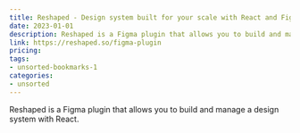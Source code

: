 ```yaml
---
title: Reshaped - Design system built for your scale with React and Figma
date: 2023-01-01
description: Reshaped is a Figma plugin that allows you to build and manage a design system with React.
link: https://reshaped.so/figma-plugin
pricing: 
tags: 
- unsorted-bookmarks-1 
categories: 
- unsorted 
---
```


Reshaped is a Figma plugin that allows you to build and manage a design system with React.